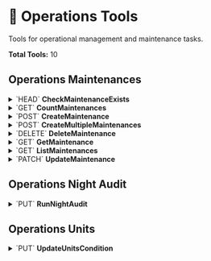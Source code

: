 # 🔧 Operations Tools

Tools for operational management and maintenance tasks.

**Total Tools:** 10

## Operations Maintenances

<details>
<summary>`HEAD` <strong>CheckMaintenanceExists</strong></summary>

### 📖 Description
Check if a maintenance exists by ID.

### 🔗 API Endpoint
- **Method:** HEAD
- **Path:** `/operations/v1/maintenances/{id}`

### 📋 Parameters

| Parameter | Type | Required | Description |
|-----------|------|----------|--------------|
| `Id` | `str` | ✅ | The ID of the resource |

</details>

<details>
<summary>`GET` <strong>CountMaintenances</strong></summary>

### 📖 Description
Get the count of maintenance windows.

### 🔗 API Endpoint
- **Method:** GET
- **Path:** `/operations/v1/maintenances/$count`

### 📋 Parameters

| Parameter | Type | Required | Description |
|-----------|------|----------|--------------|
| `From` | `str` | ❌ | Start date and time for filtering or time range queries. Specify a date and time (without fractional second part) in UTC or with UTC offset as defined in ISO8601:2004 |
| `PropertyId` | `str` | ❌ | The property ID |
| `To` | `str` | ❌ | End date and time for filtering or time range queries. Specify a date and time (without fractional second part) in UTC or with UTC offset as defined in ISO8601:2004 |
| `Types` | `str` | ❌ | Filter by types |
| `UnitId` | `str` | ❌ | The unit ID |

</details>

<details>
<summary>`POST` <strong>CreateMaintenance</strong></summary>

### 📖 Description
Create a new maintenance window.

### 🔗 API Endpoint
- **Method:** POST
- **Path:** `/operations/v1/maintenances`

### 📋 Parameters

| Parameter | Type | Required | Description |
|-----------|------|----------|--------------|
| `bodyJsonData` | `object` | ✅ | The request body data as JSON string |
| `idempotencyKey` | `str` | ❌ | Unique key for safely retrying requests without accidentally performing the same operation twice. We'll always send back the same response for requests made with the same key, and keys can't be reused. |

</details>

<details>
<summary>`POST` <strong>CreateMultipleMaintenances</strong></summary>

### 📖 Description
Create multiple maintenance windows.

### 🔗 API Endpoint
- **Method:** POST
- **Path:** `/operations/v1/maintenances/bulk`

### 📋 Parameters

| Parameter | Type | Required | Description |
|-----------|------|----------|--------------|
| `bodyJsonData` | `object` | ✅ | The request body data as JSON string |
| `idempotencyKey` | `str` | ❌ | Unique key for safely retrying requests without accidentally performing the same operation twice. We'll always send back the same response for requests made with the same key, and keys can't be reused. |

</details>

<details>
<summary>`DELETE` <strong>DeleteMaintenance</strong></summary>

### 📖 Description
Delete a maintenance by ID.

### 🔗 API Endpoint
- **Method:** DELETE
- **Path:** `/operations/v1/maintenances/{id}`

### 📋 Parameters

| Parameter | Type | Required | Description |
|-----------|------|----------|--------------|
| `Id` | `str` | ✅ | The ID of the resource |

</details>

<details>
<summary>`GET` <strong>GetMaintenance</strong></summary>

### 📖 Description
Get a maintenance by ID.

### 🔗 API Endpoint
- **Method:** GET
- **Path:** `/operations/v1/maintenances/{id}`

### 📋 Parameters

| Parameter | Type | Required | Description |
|-----------|------|----------|--------------|
| `Id` | `str` | ✅ | The ID of the resource |
| `ExpandGenericExpand` | `str` | ❌ | List of all embedded resources that should be expanded in the response |

</details>

<details>
<summary>`GET` <strong>ListMaintenances</strong></summary>

### 📖 Description
Get a list of maintenance windows.

### 🔗 API Endpoint
- **Method:** GET
- **Path:** `/operations/v1/maintenances`

### 📋 Parameters

| Parameter | Type | Required | Description |
|-----------|------|----------|--------------|
| `ExpandGenericExpand` | `str` | ❌ | List of all embedded resources that should be expanded in the response |
| `From` | `str` | ❌ | Start date and time for filtering or time range queries. Specify a date and time (without fractional second part) in UTC or with UTC offset as defined in ISO8601:2004 |
| `PageNumber` | `int` | ❌ | Page number, 1-based. Default value is 1 (if this is not set or not positive). Results in 204 if there are no items on that page. |
| `PageSize` | `int` | ❌ | Page size. If this is not set or not positive, the pageNumber is ignored and all items are returned. |
| `PropertyId` | `str` | ❌ | The property ID |
| `To` | `str` | ❌ | End date and time for filtering or time range queries. Specify a date and time (without fractional second part) in UTC or with UTC offset as defined in ISO8601:2004 |
| `Types` | `str` | ❌ | Filter by types |
| `UnitId` | `str` | ❌ | The unit ID |

</details>

<details>
<summary>`PATCH` <strong>UpdateMaintenance</strong></summary>

### 📖 Description
Update a maintenance using JSON patch operations.

### 🔗 API Endpoint
- **Method:** PATCH
- **Path:** `/operations/v1/maintenances/{id}`

### 📋 Parameters

| Parameter | Type | Required | Description |
|-----------|------|----------|--------------|
| `Id` | `str` | ✅ | The ID of the resource |
| `bodyJsonData` | `object` | ✅ | The request body data as JSON string |

</details>

## Operations Night Audit

<details>
<summary>`PUT` <strong>RunNightAudit</strong></summary>

### 📖 Description
Perform the night audit for one property.

### 🔗 API Endpoint
- **Method:** PUT
- **Path:** `/operations/v1/night-audit`

### 📋 Parameters

| Parameter | Type | Required | Description |
|-----------|------|----------|--------------|
| `propertyId` | `str` | ✅ | The property ID |
| `setReservationsToNoShow` | `str` | ❌ | If set to true, all reservations in group will be set to no-show |

</details>

## Operations Units

<details>
<summary>`PUT` <strong>UpdateUnitsCondition</strong></summary>

### 📖 Description
Change the condition of one or more units.

### 🔗 API Endpoint
- **Method:** PUT
- **Path:** `/operations/v1/units-condition`

### 📋 Parameters

| Parameter | Type | Required | Description |
|-----------|------|----------|--------------|
| `bodyJsonData` | `object` | ✅ | The request body data as JSON string |

</details>

